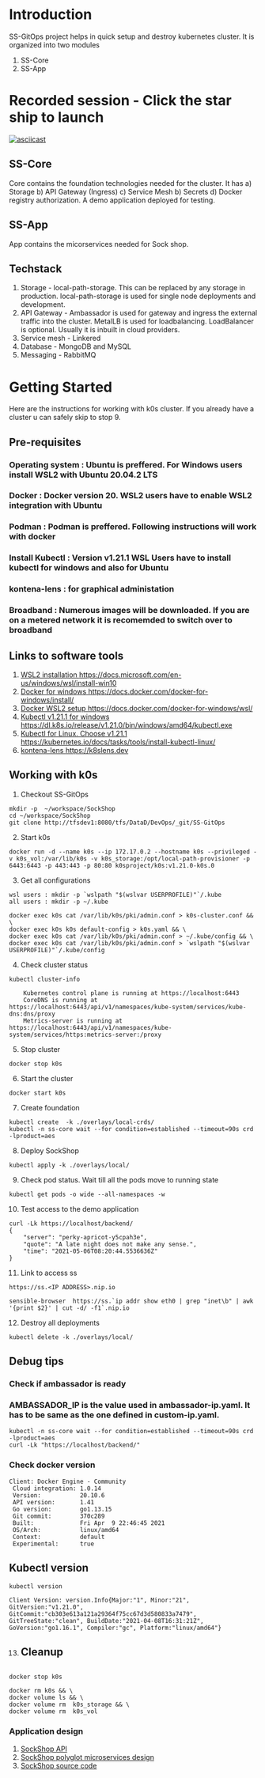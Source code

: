 # Introduction 
SS-GitOps project helps in quick setup and destroy  kubernetes cluster.
It is organized into two modules
1. SS-Core
2. SS-App
# Recorded session - Click the star ship to launch
[![asciicast](http://thedance.net/~roth/TECHBLOG/enteprise-horz.gif)](https://asciinema.org/a/415634)

## SS-Core
Core contains the foundation technologies needed for the cluster.
It has a) Storage b) API Gateway (Ingress) c) Service Mesh b) Secrets d) Docker registry authorization.
A demo application deployed for testing.

## SS-App
App contains the micorservices needed for Sock shop.

## Techstack
1. Storage - local-path-storage. This can be replaced by any storage in production. local-path-storage is used for single node deployments and development.
2. API Gateway - Ambassador is used for gateway and ingress the external traffic into the cluster. MetalLB is used for loadbalancing. LoadBalancer is optional. Usually it is inbuilt in cloud providers. 
3. Service mesh - Linkered 
4. Database - MongoDB and MySQL
5. Messaging - RabbitMQ


# Getting Started
Here are the instructions for working with k0s cluster. If you already have a cluster u can safely skip to stop 9.

## Pre-requisites
### **Operating system** : Ubuntu is preffered. For Windows users install WSL2 with Ubuntu 20.04.2 LTS

### **Docker** : Docker version 20. WSL2 users have to enable WSL2 integration with Ubuntu

### **Podman** : Podman is preffered. Following instructions will work with docker

### **Install Kubectl** : **Version v1.21.1** WSL Users have to install kubectl for windows and also for Ubuntu

### **kontena-lens** : for graphical administation
### **Broadband** : Numerous images will be downloaded. If you are on a metered network it is recomemded to switch over to broadband

## Links to software tools
1. [WSL2 installation https://docs.microsoft.com/en-us/windows/wsl/install-win10 ](https://docs.microsoft.com/en-us/windows/wsl/install-win10 "WSL2 Ubuntu")
2. [Docker for windows https://docs.docker.com/docker-for-windows/install/ ](https://docs.docker.com/docker-for-windows/install/ "Docker for windows 10")
3. [Docker WSL2 setup  https://docs.docker.com/docker-for-windows/wsl/ ](https://docs.docker.com/docker-for-windows/wsl/ "Docker for WSL2")
3. [Kubectl v1.21.1 for windows https://dl.k8s.io/release/v1.21.0/bin/windows/amd64/kubectl.exe ](https://dl.k8s.io/release/v1.21.0/bin/windows/amd64/kubectl.exe "Kubectl for windows")
4. [Kubectl for Linux. Choose v1.21.1 https://kubernetes.io/docs/tasks/tools/install-kubectl-linux/ ](https://kubernetes.io/docs/tasks/tools/install-kubectl-linux/ "Kubectl for Linux")
5. [kontena-lens https://k8slens.dev ](https://k8slens.dev "kontena-lens")


## Working with k0s 

1. Checkout SS-GitOps 
```
mkdir -p  ~/workspace/SockShop
cd ~/workspace/SockShop
git clone http://tfsdev1:8080/tfs/DataD/DevOps/_git/SS-GitOps
```

2. Start k0s
```
docker run -d --name k0s --ip 172.17.0.2 --hostname k0s --privileged -v k0s_vol:/var/lib/k0s -v k0s_storage:/opt/local-path-provisioner -p 6443:6443 -p 443:443 -p 80:80 k0sproject/k0s:v1.21.0-k0s.0
```
3. Get all configurations
```
wsl users : mkdir -p `wslpath "$(wslvar USERPROFILE)"`/.kube
all users : mkdir -p ~/.kube

docker exec k0s cat /var/lib/k0s/pki/admin.conf > k0s-cluster.conf && \
docker exec k0s k0s default-config > k0s.yaml && \
docker exec k0s cat /var/lib/k0s/pki/admin.conf > ~/.kube/config && \
docker exec k0s cat /var/lib/k0s/pki/admin.conf > `wslpath "$(wslvar USERPROFILE)"`/.kube/config 
```
4. Check cluster status
```
kubectl cluster-info

    Kubernetes control plane is running at https://localhost:6443
    CoreDNS is running at https://localhost:6443/api/v1/namespaces/kube-system/services/kube-dns:dns/proxy
    Metrics-server is running at https://localhost:6443/api/v1/namespaces/kube-system/services/https:metrics-server:/proxy

```
5. Stop cluster 
```
docker stop k0s 
```
6. Start the cluster
```
docker start k0s 
```
7. Create foundation
```
kubectl create  -k ./overlays/local-crds/
kubectl -n ss-core wait --for condition=established --timeout=90s crd -lproduct=aes
```

8. Deploy SockShop 
```
kubectl apply -k ./overlays/local/
```
9. Check pod status. Wait till all the pods move to running state
```
kubectl get pods -o wide --all-namespaces -w
```

10. Test access to the demo application
```
curl -Lk https://localhost/backend/
{
    "server": "perky-apricot-y5cpah3e",
    "quote": "A late night does not make any sense.",
    "time": "2021-05-06T08:20:44.5536636Z"
}
```

11. Link to access ss
```
https://ss.<IP ADDRESS>.nip.io

sensible-browser  https://ss.`ip addr show eth0 | grep "inet\b" | awk '{print $2}' | cut -d/ -f1`.nip.io

```
12. Destroy all deployments
```
kubectl delete -k ./overlays/local/
```

## Debug tips
### Check if ambassador is ready
### AMBASSADOR_IP is the value used in ambassador-ip.yaml. It has to be same as the one defined in custom-ip.yaml.
```
kubectl -n ss-core wait --for condition=established --timeout=90s crd -lproduct=aes
curl -Lk "https://localhost/backend/"
```

### Check docker version
```
Client: Docker Engine - Community
 Cloud integration: 1.0.14
 Version:           20.10.6
 API version:       1.41
 Go version:        go1.13.15
 Git commit:        370c289
 Built:             Fri Apr  9 22:46:45 2021
 OS/Arch:           linux/amd64
 Context:           default
 Experimental:      true

```

## Kubectl version
```
kubectl version

Client Version: version.Info{Major:"1", Minor:"21", GitVersion:"v1.21.0", GitCommit:"cb303e613a121a29364f75cc67d3d580833a7479", GitTreeState:"clean", BuildDate:"2021-04-08T16:31:21Z", GoVersion:"go1.16.1", Compiler:"gc", Platform:"linux/amd64"}
```
13. ## Cleanup
```

docker stop k0s

docker rm k0s && \
docker volume ls && \
docker volume rm  k0s_storage && \
docker volume rm  k0s_vol

```

### Application design
1. [SockShop API](https://microservices-demo.github.io/api/index?url=https://raw.githubusercontent.com/microservices-demo/payment/master/api-spec/payment.json "SockShop Payments api")
2. [SockShop polyglot microservices design](https://github.com/microservices-demo/microservices-demo/blob/master/internal-docs/design.md "SockShop design")
3. [SockShop source code](https://github.com/microservices-demo "SockShop github link")